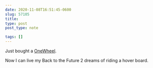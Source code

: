 ```yaml
---
date: 2020-11-08T16:51:45-0600
slug: 57105
title: 
type: post
post_type: note

tags: []
---
```

Just bought a [OneWheel](https://onewheel.com/).


Now I can live my Back to the Future 2 dreams of riding a hover board.



